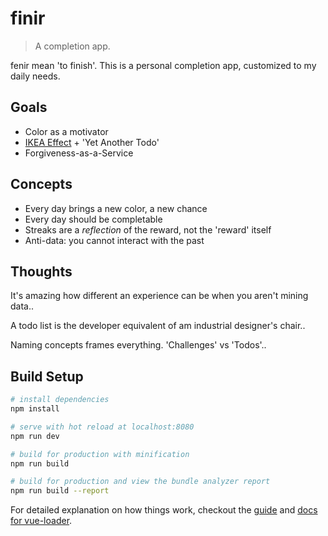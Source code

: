 # finir

> A completion app.

fenir mean 'to finish'. This is a personal completion app, customized to my daily needs.

## Goals

* Color as a motivator
* [IKEA Effect](https://en.wikipedia.org/wiki/IKEA_effect) + 'Yet Another Todo'
* Forgiveness-as-a-Service

## Concepts

* Every day brings a new color, a new chance
* Every day should be completable
* Streaks are a *reflection* of the reward, not the 'reward' itself
* Anti-data: you cannot interact with the past

## Thoughts

It's amazing how different an experience can be when you aren't mining data..

A todo list is the developer equivalent of am industrial designer's chair..

Naming concepts frames everything. 'Challenges' vs 'Todos'..

## Build Setup

``` bash
# install dependencies
npm install

# serve with hot reload at localhost:8080
npm run dev

# build for production with minification
npm run build

# build for production and view the bundle analyzer report
npm run build --report
```

For detailed explanation on how things work, checkout the [guide](http://vuejs-templates.github.io/webpack/) and [docs for vue-loader](http://vuejs.github.io/vue-loader).

